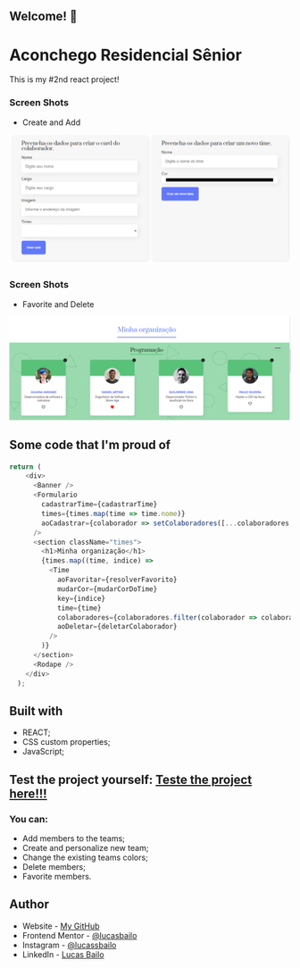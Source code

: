 ## Welcome! 👋

# Aconchego Residencial Sênior

This is my #2nd react project!

### Screen Shots
- Create and Add

![](./ss/Create.png)

### Screen Shots

- Favorite and Delete

![](./ss/FavAndDelete.png)

## Some code that I'm proud of
```js
return (
    <div>
      <Banner />
      <Formulario
        cadastrarTime={cadastrarTime}
        times={times.map(time => time.nome)} 
        aoCadastrar={colaborador => setColaboradores([...colaboradores, colaborador])}
      />
      <section className="times">
        <h1>Minha organização</h1>
        {times.map((time, indice) => 
          <Time
            aoFavoritar={resolverFavorito}
            mudarCor={mudarCorDoTime} 
            key={indice} 
            time={time} 
            colaboradores={colaboradores.filter(colaborador => colaborador.time === time.nome)}
            aoDeletar={deletarColaborador} 
          />
        )}
      </section>
      <Rodape />
    </div>
  );
```

## Built with

- REACT;
- CSS custom properties;
- JavaScript;

## Test the project yourself: [Teste the project here!!!](#)

### You can:

- Add members to the teams;
- Create and personalize new team;
- Change the existing teams colors;
- Delete members;
- Favorite members.

## Author

- Website - [My GitHub](https://github.com/lucasbailo)
- Frontend Mentor - [@lucasbailo](https://www.frontendmentor.io/profile/lucasbailo)
- Instagram - [@lucassbailo](https://www.instagram.com/lucassbailo/)
- LinkedIn - [Lucas Bailo](https://www.linkedin.com/in/lcsbailo)